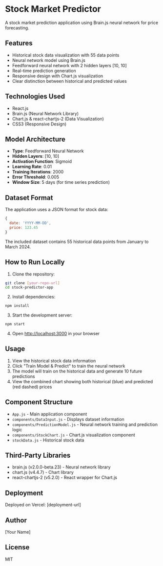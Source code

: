 # Stock Market Predictor

A stock market prediction application using Brain.js neural network for price forecasting.

## Features

- Historical stock data visualization with 55 data points
- Neural network model using Brain.js
- Feedforward neural network with 2 hidden layers [10, 10]
- Real-time prediction generation
- Responsive design with Chart.js visualization
- Clear distinction between historical and predicted values

## Technologies Used

- React.js
- Brain.js (Neural Network Library)
- Chart.js & react-chartjs-2 (Data Visualization)
- CSS3 (Responsive Design)

## Model Architecture

- **Type**: Feedforward Neural Network
- **Hidden Layers**: [10, 10]
- **Activation Function**: Sigmoid
- **Learning Rate**: 0.01
- **Training Iterations**: 2000
- **Error Threshold**: 0.005
- **Window Size**: 5 days (for time series prediction)

## Dataset Format

The application uses a JSON format for stock data:
```javascript
{
  date: 'YYYY-MM-DD',
  price: 123.45
}
```

The included dataset contains 55 historical data points from January to March 2024.

## How to Run Locally

1. Clone the repository:
```bash
git clone [your-repo-url]
cd stock-predictor-app
```

2. Install dependencies:
```bash
npm install
```

3. Start the development server:
```bash
npm start
```

4. Open [http://localhost:3000](http://localhost:3000) in your browser

## Usage

1. View the historical stock data information
2. Click "Train Model & Predict" to train the neural network
3. The model will train on the historical data and generate 10 future predictions
4. View the combined chart showing both historical (blue) and predicted (red dashed) prices

## Component Structure

- `App.js` - Main application component
- `components/DataInput.js` - Displays dataset information
- `components/PredictionModel.js` - Neural network training and prediction logic
- `components/StockChart.js` - Chart.js visualization component
- `stockData.js` - Historical stock data

## Third-Party Libraries

- brain.js (v2.0.0-beta.23) - Neural network library
- chart.js (v4.4.7) - Chart library
- react-chartjs-2 (v5.2.0) - React wrapper for Chart.js

## Deployment

Deployed on Vercel: [deployment-url]

## Author

[Your Name]

## License

MIT